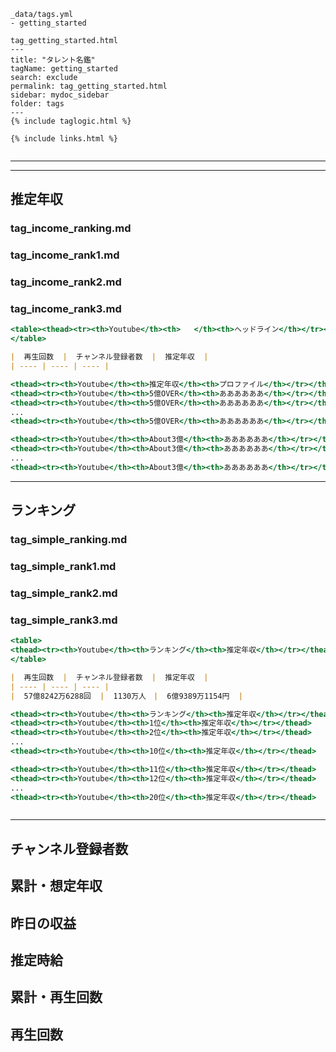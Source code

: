 
```
_data/tags.yml
- getting_started
```

```
tag_getting_started.html
---
title: "タレント名鑑"
tagName: getting_started
search: exclude
permalink: tag_getting_started.html
sidebar: mydoc_sidebar
folder: tags
---
{% include taglogic.html %}

{% include links.html %}
```

```

```

---
---
## 推定年収
### tag_income_ranking.md
### tag_income_rank1.md
### tag_income_rank2.md
### tag_income_rank3.md


``` .html
<table><thead><tr><th>Youtube</th><th>   </th><th>ヘッドライン</th></tr></thead>
</table>
```

``` .md
|  再生回数  |  チャンネル登録者数  |  推定年収  |
| ---- | ---- | ---- |

```


```.html
<thead><tr><th>Youtube</th><th>推定年収</th><th>プロファイル</th></tr></thead>
<thead><tr><th>Youtube</th><th>5億OVER</th><th>ああああああ</th></tr></thead>      # dark
<thead><tr><th>Youtube</th><th>5億OVER</th><th>ああああああ</th></tr></thead>      # dark
...
<thead><tr><th>Youtube</th><th>5億OVER</th><th>ああああああ</th></tr></thead>     # dark

<thead><tr><th>Youtube</th><th>About3億</th><th>ああああああ</th></tr></thead>     # green
<thead><tr><th>Youtube</th><th>About3億</th><th>ああああああ</th></tr></thead>     # green
...
<thead><tr><th>Youtube</th><th>About3億</th><th>ああああああ</th></tr></thead>     # green
```

---

## ランキング
### tag_simple_ranking.md
### tag_simple_rank1.md
### tag_simple_rank2.md
### tag_simple_rank3.md

``` .html
<table>
<thead><tr><th>Youtube</th><th>ランキング</th><th>推定年収</th></tr></thead>
</table>
```

``` .md
|  再生回数  |  チャンネル登録者数  |  推定年収  |
| ---- | ---- | ---- |
|  57億8242万6288回  |  1130万人　|  6億9389万1154円  |
```


``` .html
<thead><tr><th>Youtube</th><th>ランキング</th><th>推定年収</th></tr></thead>
<thead><tr><th>Youtube</th><th>1位</th><th>推定年収</th></tr></thead>      # dark
<thead><tr><th>Youtube</th><th>2位</th><th>推定年収</th></tr></thead>      # dark
...
<thead><tr><th>Youtube</th><th>10位</th><th>推定年収</th></tr></thead>     # dark

<thead><tr><th>Youtube</th><th>11位</th><th>推定年収</th></tr></thead>     # green
<thead><tr><th>Youtube</th><th>12位</th><th>推定年収</th></tr></thead>     # green
...
<thead><tr><th>Youtube</th><th>20位</th><th>推定年収</th></tr></thead>     # green



```

---

## チャンネル登録者数
## 累計・想定年収
## 昨日の収益
## 推定時給
## 累計・再生回数
## 再生回数

